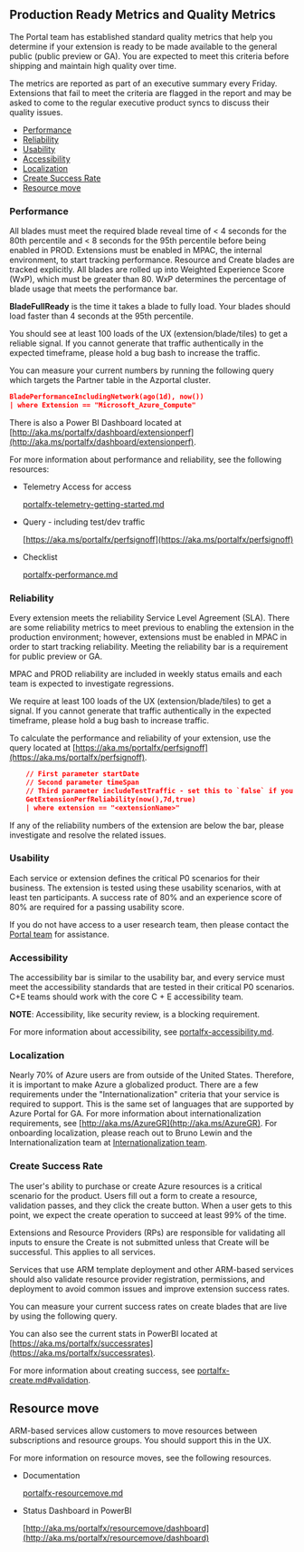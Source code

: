 <a name="production-ready-metrics-and-quality-metrics"></a>
## Production Ready Metrics and Quality Metrics
      
The Portal team has established standard quality metrics that help you determine if your extension is ready to be made available to the general public (public preview or GA). You are expected to meet this criteria before shipping and maintain high quality over time.

The metrics are reported as part of an executive summary every Friday. Extensions that fail to meet the criteria are flagged in the report and may be asked to come to the regular executive product syncs to discuss their quality issues.

* [Performance](#performance)
* [Reliability](#reliability)
* [Usability](#usability)
* [Accessibility](#accessibility)
* [Localization](#localization)
* [Create Success Rate](#create-success-rate)
* [Resource move](#resource-move)

<a name="production-ready-metrics-and-quality-metrics-performance"></a>
### Performance

All blades must meet the required blade reveal time of < 4 seconds for the 80th percentile and < 8 seconds for the 95th percentile before being enabled in PROD. Extensions must be enabled in MPAC, the internal environment, to start tracking performance. Resource and Create blades are tracked explicitly. All blades are rolled up into Weighted Experience Score (WxP), which must be greater than 80. WxP determines the percentage of blade usage that meets the performance bar.

**BladeFullReady** is the time it takes a blade to fully load. Your blades should load faster than 4 seconds at the 95th percentile.

You should see at least 100 loads of the UX (extension/blade/tiles) to get a reliable signal. If you cannot generate that traffic authentically in the expected timeframe, please hold a bug bash to increase the traffic.

You can measure your current numbers by running the following query which targets the Partner table in the Azportal cluster.

```json
BladePerformanceIncludingNetwork(ago(1d), now())
| where Extension == "Microsoft_Azure_Compute"
```

There is also a Power BI Dashboard located at [http://aka.ms/portalfx/dashboard/extensionperf](http://aka.ms/portalfx/dashboard/extensionperf).

For more information about performance and reliability, see the following resources: 

  * Telemetry Access for access 
        
    [portalfx-telemetry-getting-started.md](portalfx-telemetry-getting-started.md)

  * Query - including test/dev traffic

    [https://aka.ms/portalfx/perfsignoff](https://aka.ms/portalfx/perfsignoff)

* Checklist

    [portalfx-performance.md](top-extensions-performance.md)

<a name="production-ready-metrics-and-quality-metrics-reliability"></a>
### Reliability

Every extension meets the reliability Service Level Agreement (SLA). There are some reliability metrics to meet previous to enabling the extension in the production environment; however, extensions must be enabled in MPAC in order to start tracking reliability. Meeting the reliability bar is a requirement for public preview or GA.

MPAC and PROD reliability are included in weekly status emails and each team is expected to investigate regressions.

We require at least 100 loads of the UX (extension/blade/tiles) to get a signal. If you cannot generate that traffic authentically in the expected timeframe, please hold a bug bash to increase traffic.

To calculate the performance and reliability of your extension, use the query located at [https://aka.ms/portalfx/perfsignoff](https://aka.ms/portalfx/perfsignoff).
    
```json 
    // First parameter startDate
    // Second parameter timeSpan
    // Third parameter includeTestTraffic - set this to `false` if you are already in public preview
    GetExtensionPerfReliability(now(),7d,true) 
    | where extension == "<extensionName>"
```

If any of the reliability numbers of the extension are below the bar, please investigate and resolve the related issues.

<a name="production-ready-metrics-and-quality-metrics-usability"></a>
### Usability

Each service or extension defines the critical P0 scenarios for their business. The extension is tested using these usability scenarios, with at least ten participants. A success rate of 80% and an experience score of 80% are required for a passing usability score.

If you do not have access to a user research team, then please contact the <a href="mailto:ibiza-onboarding@microsoft.com?subject=Need User Research Team">Portal team</a> for assistance.

<a name="production-ready-metrics-and-quality-metrics-accessibility"></a>
### Accessibility

The accessibility bar is similar to the usability bar, and every service must meet the accessibility standards that are tested in their critical P0 scenarios. C+E teams should work with the core C + E accessibility team. 
    
**NOTE**: Accessibility, like security review, is a blocking requirement.

For more information about accessibility, see [portalfx-accessibility.md](portalfx-accessibility.md).
    
<a name="production-ready-metrics-and-quality-metrics-localization"></a>
### Localization

Nearly 70% of Azure users are from outside of the United States. Therefore, it is important to make Azure a globalized product. There are a few requirements under the "Internationalization" criteria that your service is required to support.  This is the same set of languages that are supported by Azure Portal for GA. For more information about internationalization requirements, see [http://aka.ms/AzureGR](http://aka.ms/AzureGR). For onboarding localization, please reach out to Bruno Lewin and the Internationalization team at <a href="mailto:ibiza-interntnl@microsoft.com?subject=Onboarding localization">Internationalization team</a>.

<a name="production-ready-metrics-and-quality-metrics-create-success-rate"></a>
### Create Success Rate
    
The user's ability to purchase or create Azure resources is a critical scenario for the product. Users fill out a form to create a resource, validation passes, and they click the create button. When a user gets to this point, we expect the create operation to succeed at least 99% of the time.
     
Extensions and Resource Providers (RPs) are responsible for validating all inputs to ensure the Create is not submitted unless that Create will be successful. This applies to all services.

Services that use ARM template deployment and other ARM-based services should also validate resource provider registration, permissions, and deployment to avoid common issues and improve extension success rates. 

<!--TODO: Locate or create Query
-->
You can measure your current success rates on create blades that are live by using the following query.

You can also see the current stats in PowerBI located at [https://aka.ms/portalfx/successrates](https://aka.ms/portalfx/successrates). 
  
For more information about creating success, see [portalfx-create.md#validation](portalfx-create.md#validation).

<a name="resource-move"></a>
## Resource move

ARM-based services allow customers to move resources between subscriptions and resource groups. You should support this in the UX.

For more information on resource moves, see the following resources.
    
* Documentation 

    [portalfx-resourcemove.md](portalfx-resourcemove.md)
	
* Status Dashboard in PowerBI
        
    [http://aka.ms/portalfx/resourcemove/dashboard](http://aka.ms/portalfx/resourcemove/dashboard)
